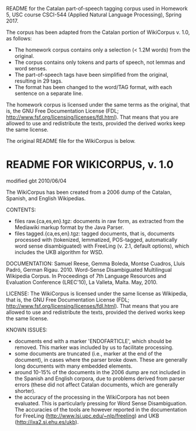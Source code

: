 README for the Catalan part-of-speech tagging corpus used in Homework 5, USC course CSCI-544 (Applied Natural Language Processing), Spring 2017.

The corpus has been adapted from the Catalan portion of WikiCorpus v. 1.0, as follows:

- The homework corpus contains only a selection (< 1.2M words) from the original.
- The corpus contains only tokens and parts of speech, not lemmas and word senses.
- The part-of-speech tags have been simplified from the original, resulting in 29 tags.
- The format has been changed to the word/TAG format, with each sentence on a separate line.

The homework corpus is licensed under the same terms as the original, that is, the GNU Free Documentation License (FDL; http://www.fsf.org/licensing/licenses/fdl.html). That means that you are allowed to use and redistribute the texts, provided the derived works keep the same license.


The original README file for the WikiCorpus is below.


README FOR WIKICORPUS, v. 1.0
=============================
modified gbt 2010/06/04

The WikiCorpus has been created from a 2006 dump of the Catalan, Spanish, and English Wikipedias.

CONTENTS:
- files raw.{ca,es,en}.tgz: documents in raw form, as extracted from the Mediawiki markup format by the Java Parser.
- files tagged.{ca,es,en}.tgz: tagged documents, that is, documents processed with (tokenized, lemmatized, POS-tagged, automatically word sense disambiguated) with FreeLing (v. 2.1, default options), which includes the UKB algorithm for WSD.

DOCUMENTATION:
Samuel Reese, Gemma Boleda, Montse Cuadros, Lluís Padró, German Rigau. 2010. Word-Sense Disambiguated Multilingual Wikipedia Corpus. In Proceedings of 7th Language Resources and Evaluation Conference (LREC'10), La Valleta, Malta. May, 2010.

LICENSE:
The WikiCorpus is licensed under the same license as Wikipedia, that is, the GNU Free Documentation License (FDL; http://www.fsf.org/licensing/licenses/fdl.html). That means that you are allowed to use and redistribute the texts, provided the derived works keep the same license.

KNOWN ISSUES:
- documents end with a marker 'ENDOFARTICLE', which should be removed. This marker was included by us to facilitate processing.
- some documents are truncated (i.e., </doc> marker at the end of the document), in cases where the parser broke down. These are generally long documents with many embedded elements.
- around 10-15% of the documents in the 2006 dump are not included in the Spanish and English corpora, due to problems derived from parser errors (these did not affect Catalan documents, which are generally shorter).
- the accuracy of the processing in the WikiCorpora has not been evaluated. This is particularly pressing for Word Sense Disambiguation. The accuracies of the tools are however reported in the documentation for FreeLing (http://www.lsi.upc.edu/~nlp/freeling) and UKB (http://ixa2.si.ehu.es/ukb).
